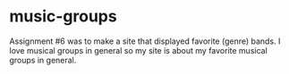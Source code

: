 # music-groups
Assignment #6 was to make a site that displayed favorite (genre) bands. I love musical groups in general so my site is about my favorite musical groups in general.
